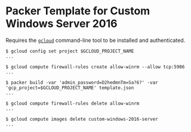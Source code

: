 # Packer Template for Custom Windows Server 2016

Requires the [`gcloud`](https://cloud.google.com/sdk/) command-line tool to be installed and authenticated.

```console
$ gcloud config set project $GCLOUD_PROJECT_NAME
...
```

```console
$ gcloud compute firewall-rules create allow-winrm --allow tcp:5986
...
```

```console
$ packer build -var 'admin_password=D2hedmnTm=Sa?6?' -var 'gcp_project=$GCLOUD_PROJECT_NAME' template.json
...
```

```console
$ gcloud compute firewall-rules delete allow-winrm
...
```

```console
$ gcloud compute images delete custom-windows-2016-server
...
```